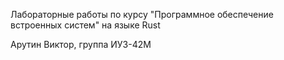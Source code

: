 Лабораторные работы по курсу "Программное обеспечение встроенных систем" на языке Rust

Арутин Виктор, группа ИУ3-42М
